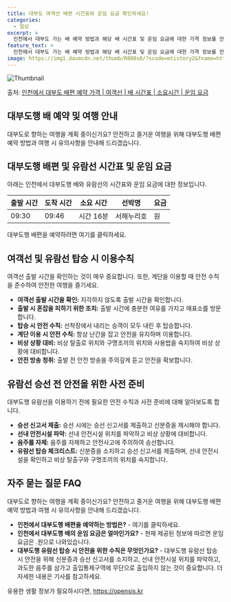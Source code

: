 ```yaml
---
title: 대부도 여객선 배편 시간표와 운임 요금 확인하세요!
categories:
  - 일상
excerpt: >
  인천에서 대부도 가는 배 예약 방법과 해당 배 시간표 및 운임 요금에 대한 가격 정보를 안내 드리겠습니다. 안전하고 재밋는 대부도행 여행을 위해 아래 정보 참고하시기 바랍니다. 대부도행 배편 예약하기 👈 클릭인천에서 대부도행 배 시간표출발 시간도착 시간소요 시간선박명요금09:3009:460시간 16분서해누리호.원대부도행 배편 예약하기 👈 클릭인천에서 대부도행 여객선 탑승 시 이용수칙인천에서 대부도행 여객선을 이용할 때 꼭 지켜야 할 이용수칙에 대해 알아봅니다. 중요한 내용: 여객선 출발 시간을 확인 1) 인천에서 대부도행 배 출항시간을 확인하여 지각하지 않도록 합니다. 2) 출발 전 혼잡을 피하기 위해 출발 시간에 충분한 여유를 가지고 매표소를 방문합니다. 3) 배가 도착하여 탑승할 때는 선착장에서 내리..
feature_text: >
  인천에서 대부도 가는 배 예약 방법과 해당 배 시간표 및 운임 요금에 대한 가격 정보를 안내 드리겠습니다. 안전하고 재밋는 대부도행 여행을 위해 아래 정보 참고하시기 바랍니다. 대부도행 배편 예약하기 👈 클릭인천에서 대부도행 배 시간표출발 시간도착 시간소요 시간선박명요금09:3009:460시간 16분서해누리호.원대부도행 배편 예약하기 👈 클릭인천에서 대부도행 여객선 탑승 시 이용수칙인천에서 대부도행 여객선을 이용할 때 꼭 지켜야 할 이용수칙에 대해 알아봅니다. 중요한 내용: 여객선 출발 시간을 확인 1) 인천에서 대부도행 배 출항시간을 확인하여 지각하지 않도록 합니다. 2) 출발 전 혼잡을 피하기 위해 출발 시간에 충분한 여유를 가지고 매표소를 방문합니다. 3) 배가 도착하여 탑승할 때는 선착장에서 내리..
image: https://img1.daumcdn.net/thumb/R800x0/?scode=mtistory2&fname=https%3A%2F%2Fblog.kakaocdn.net%2Fdn%2FkQMRZ%2FbtsHClVLD0P%2FoeelE5kAcr0OxlxCV4oME0%2Fimg.webp
---
```


![Thumbnail](https://img1.daumcdn.net/thumb/R800x0/?scode=mtistory2&fname=https%3A%2F%2Fblog.kakaocdn.net%2Fdn%2FkQMRZ%2FbtsHClVLD0P%2FoeelE5kAcr0OxlxCV4oME0%2Fimg.webp)

<p>출처: <a href="https://opensis.kr/entry/%EC%9D%B8%EC%B2%9C%EC%97%90%EC%84%9C-%EB%8C%80%EB%B6%80%EB%8F%84-%EB%B0%B0%ED%8E%B8-%EC%98%88%EC%95%BD-%EA%B0%80%EA%B2%A9-%EC%97%AC%EA%B0%9D%EC%84%A0-%EB%B0%B0-%EC%8B%9C%EA%B0%84%ED%91%9C-%EC%86%8C%EC%9A%94%EC%8B%9C%EA%B0%84-%EC%9A%B4%EC%9E%84-%EC%9A%94%EA%B8%88" rel="dofollow">인천에서 대부도 배편 예약 가격 | 여객선 | 배 시간표 | 소요시간 | 운임 요금</a> </p>

## 대부도행 배 예약 및 여행 안내

대부도로 향하는 여행을 계획 중이신가요? 안전하고 즐거운 여행을 위해 대부도행 배편 예약 방법과 여행 시 유의사항을 안내해 드리겠습니다.

## 대부도행 배편 및 유람선 시간표 및 운임 요금

아래는 인천에서 대부도행 배와 유람선의 시간표와 운임 요금에 대한 정보입니다.

출발 시간 | 도착 시간 | 소요 시간 | 선박명 | 요금  
---|---|---|---|---  
09:30 | 09:46 | 시간 16분 | 서해누리호 | 원  
  
대부도행 배편을 예약하려면 여기를 클릭하세요.

## 여객선 및 유람선 탑승 시 이용수칙

여객선 출발 시간을 확인하는 것이 매우 중요합니다. 또한, 계단을 이용할 때 안전 수칙을 준수하여 안전한 여행을 즐기세요.

  * **여객선 출발 시간을 확인:** 지각하지 않도록 출발 시간을 확인합니다.
  * **출발 시 혼잡을 피하기 위한 조치:** 출발 시간에 충분한 여유를 가지고 매표소를 방문합니다.
  * **탑승 시 안전 수칙:** 선착장에서 내리는 승객이 모두 내린 후 탑승합니다.
  * **계단 이용 시 안전 수칙:** 항상 난간을 잡고 안전을 유지하며 이용합니다.
  * **비상 상황 대비:** 비상 탈출로 위치와 구명조끼의 위치와 사용법을 숙지하여 비상 상황에 대비합니다.
  * **안전 방송 청취:** 출발 전 안전 방송을 주의깊게 듣고 안전을 확보합니다.

## 유람선 승선 전 안전을 위한 사전 준비

대부도행 유람선을 이용하기 전에 필요한 안전 수칙과 사전 준비에 대해 알아보도록 합니다.

  * **승선 신고서 제출:** 승선 시에는 승선 신고서를 제출하고 신분증을 제시해야 합니다.
  * **선내 안전시설 파악:** 선내 안전시설 위치를 파악하고 비상 상황에 대비합니다.
  * **음주를 자제:** 음주를 자제하고 안전사고에 주의하여 승선합니다.
  * **유람선 탑승 체크리스트:** 신분증을 소지하고 승선 신고서를 제출하며, 선내 안전시설을 확인하고 비상 탈출구와 구명조끼의 위치를 숙지합니다.

## 자주 묻는 질문 FAQ

대부도로 향하는 여행을 계획 중이신가요? 안전하고 즐거운 여행을 위해 대부도행 배편 예약 방법과 여행 시 유의사항을 안내해 드리겠습니다.

  * **인천에서 대부도행 배편을 예약하는 방법은?** \- 여기를 클릭하세요.
  * **인천에서 대부도행 배의 운임 요금은 얼마인가요?** \- 현재 제공된 정보에 따르면 운임 요금은 .원으로 나와있습니다.
  * **대부도행 유람선 탑승 시 안전을 위한 수칙은 무엇인가요?** \- 대부도행 유람선 탑승 시 안전을 위해 신분증과 승선 신고서를 소지하고, 선내 안전시설 위치를 파악하고, 과도한 음주를 삼가고 출입통제구역에 무단으로 출입하지 않는 것이 중요합니다. 더 자세한 내용은 기사를 참고하세요.



 

유용한 생활 정보가 필요하시다면, <a href="https://opensis.kr" rel="dofollow">https://opensis.kr</a>


